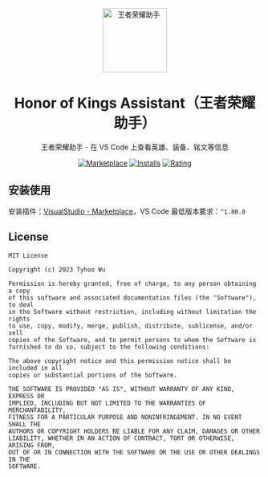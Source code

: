 <div align="center">
<img src="https://github.com/cnwutianhao/ide/assets/13990136/5448d57a-05de-4ff7-a85b-396ae18df653" alt="王者荣耀助手" width="128"/>

# Honor of Kings Assistant（王者荣耀助手）

王者荣耀助手 - 在 VS Code 上查看英雄、装备、铭文等信息

[![Marketplace](https://img.shields.io/visual-studio-marketplace/v/TyhooWu.honor-of-kings-assistant.svg?label=Marketplace&style=for-the-badge&logo=visual-studio-code)](https://marketplace.visualstudio.com/items?itemName=TyhooWu.honor-of-kings-assistant)
[![Installs](https://img.shields.io/visual-studio-marketplace/i/TyhooWu.honor-of-kings-assistant?style=for-the-badge)](https://marketplace.visualstudio.com/items?itemName=TyhooWu.honor-of-kings-assistant)
[![Rating](https://img.shields.io/visual-studio-marketplace/stars/TyhooWu.honor-of-kings-assistant.svg?style=for-the-badge)](https://marketplace.visualstudio.com/items?itemName=TyhooWu.honor-of-kings-assistant)

</div>

## 安装使用

安装插件：[VisualStudio - Marketplace](https://marketplace.visualstudio.com/items?itemName=TyhooWu.honor-of-kings-assistant)，VS Code 最低版本要求：`^1.80.0`

## License

```
MIT License

Copyright (c) 2023 Tyhoo Wu

Permission is hereby granted, free of charge, to any person obtaining a copy
of this software and associated documentation files (the "Software"), to deal
in the Software without restriction, including without limitation the rights
to use, copy, modify, merge, publish, distribute, sublicense, and/or sell
copies of the Software, and to permit persons to whom the Software is
furnished to do so, subject to the following conditions:

The above copyright notice and this permission notice shall be included in all
copies or substantial portions of the Software.

THE SOFTWARE IS PROVIDED "AS IS", WITHOUT WARRANTY OF ANY KIND, EXPRESS OR
IMPLIED, INCLUDING BUT NOT LIMITED TO THE WARRANTIES OF MERCHANTABILITY,
FITNESS FOR A PARTICULAR PURPOSE AND NONINFRINGEMENT. IN NO EVENT SHALL THE
AUTHORS OR COPYRIGHT HOLDERS BE LIABLE FOR ANY CLAIM, DAMAGES OR OTHER
LIABILITY, WHETHER IN AN ACTION OF CONTRACT, TORT OR OTHERWISE, ARISING FROM,
OUT OF OR IN CONNECTION WITH THE SOFTWARE OR THE USE OR OTHER DEALINGS IN THE
SOFTWARE.
```
